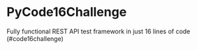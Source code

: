 # PyCode16Challenge
Fully functional REST API test framework in just 16 lines of code (#code16challenge)
